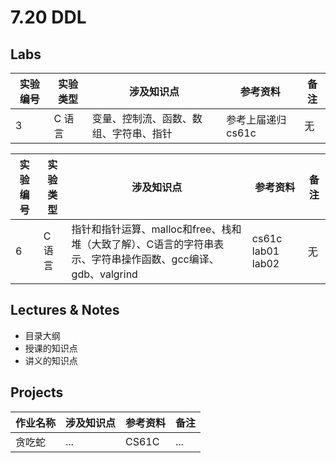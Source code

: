 # 7.20 DDL

## Labs
| 实验编号 | 实验类型 | 涉及知识点 | 参考资料 | 备注 |
| ------- | ------- | -------- | ------- | ---- |
|  3   |  C 语言 | 变量、控制流、函数、数组、字符串、指针 | 参考上届递归 cs61c |  无   |

| 实验编号 | 实验类型 | 涉及知识点 | 参考资料 | 备注 |
| ------- | ------- | -------- | ------- | ---- |
|  6   |  C 语言 | 指针和指针运算、malloc和free、栈和堆（大致了解）、C语言的字符串表示、字符串操作函数、gcc编译、gdb、valgrind | cs61c lab01 lab02 |  无   |

## Lectures & Notes
- 目录大纲
- 授课的知识点
- 讲义的知识点

## Projects
| 作业名称 | 涉及知识点 | 参考资料 | 备注 |
| ------- | -------- | ------- | ---- |
| 贪吃蛇   | ...      |  CS61C  | ...  |